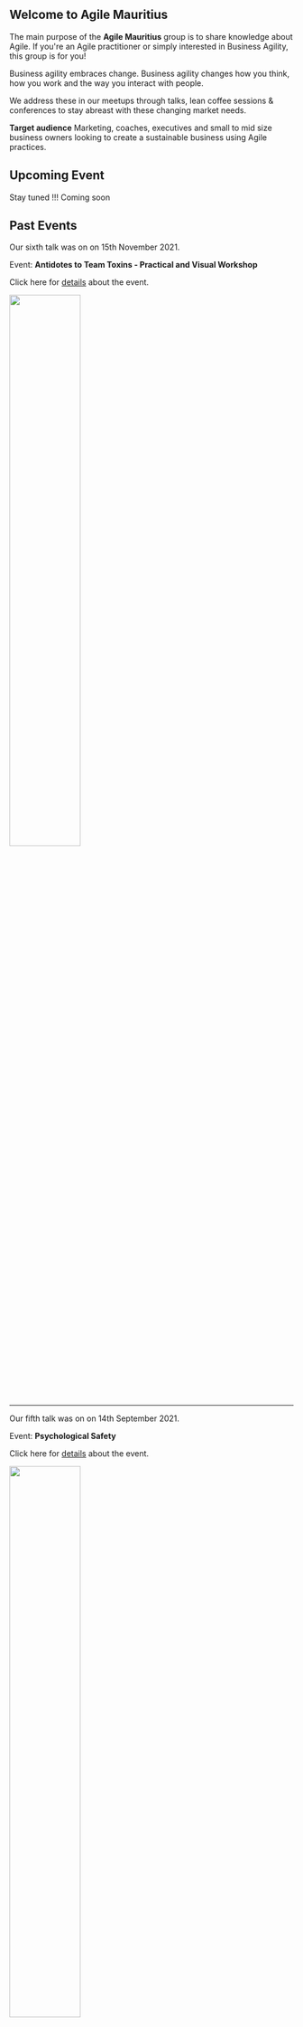 ## Welcome to Agile Mauritius

The main purpose of the **Agile Mauritius** group is to share knowledge about Agile. If you're an Agile practitioner or simply interested in Business Agility, this group is for you!

Business agility embraces change. Business agility changes how you think, how you work and the way you interact with people.

We address these in our meetups through talks, lean coffee sessions & conferences to stay abreast with these changing market needs.

**Target audience**
Marketing, coaches, executives and small to mid size business owners looking to create a sustainable business using Agile practices.

## Upcoming Event

Stay tuned !!! Coming soon

## Past Events

Our sixth talk was on on 15th November 2021.

Event: **Antidotes to Team Toxins - Practical and Visual Workshop**


Click here for [details](https://www.meetup.com/agile-mauritius/events/281568090/) about the event.

<a href="https://www.meetup.com/agile-mauritius/events/281568090/">
<img src="https://agilemauritius.com/events/event-banner-6.jpg" width="50%">
</a>

----

Our fifth talk was on on 14th September 2021.

Event: **Psychological Safety**


Click here for [details](https://www.meetup.com/agile-mauritius/events/280510093/) about the event.

<a href="https://www.meetup.com/agile-mauritius/events/280510093/">
<img src="https://agilemauritius.com/events/event-banner-5.jpg" width="50%">
</a>

----

Our fourth talk was on on 17th August 2021.

Event: **What is Agility and Agile 2.0**


Click here for [details](https://www.meetup.com/agile-mauritius/events/279802091/) about the event.

<a href="https://www.meetup.com/agile-mauritius/events/279802091/">
<img src="https://agilemauritius.com/events/event-banner-4.jpg" width="50%">
</a>

----

Our third online talk on Agility was on 13th July 2021.

Event: **Learning Kanban Basics**

<a href="https://www.meetup.com/agile-mauritius/events/278767656/">
<img src="https://agilemauritius.com/events/event-banner-3.jpeg.jpg" width="50%">
</a>

----

Our second talk on Agility was on 8th June 2021.

Event: **Agile: Where to Start and Why**

It was an online whiteboard talk ...and people came curious :)

<a href="http://agilemauritius.com/events/event-2">
<img src="https://agilemauritius.com/events/event-banner-2.jpeg" width="50%">
</a>

### Code of Conduct

We welcome anyone here as long as you adhere to our [Code of Conduct](http://agilemauritius.com/code-of-conduct).
